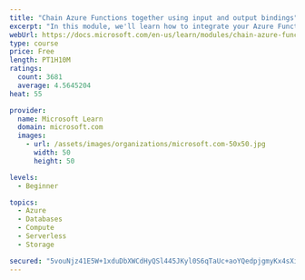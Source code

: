 ```yaml
---
title: "Chain Azure Functions together using input and output bindings"
excerpt: "In this module, we'll learn how to integrate your Azure Function with various data sources by using bindings."
webUrl: https://docs.microsoft.com/en-us/learn/modules/chain-azure-functions-data-using-bindings/
type: course
price: Free
length: PT1H10M
ratings:
  count: 3681
  average: 4.5645204
heat: 55

provider:
  name: Microsoft Learn
  domain: microsoft.com
  images:
    - url: /assets/images/organizations/microsoft.com-50x50.jpg
      width: 50
      height: 50

levels:
  - Beginner

topics:
  - Azure
  - Databases
  - Compute
  - Serverless
  - Storage

secured: "5vouNjz41E5W+1xduDbXWCdHyQSl445JKyl0S6qTaUc+aoYQedpjgmyKx4sXin8xMUcxi4DZ3mq+gm5IxLjvC2/uWaLjVrqbgoE8YSPrMoz/49TjnvgeA/XbTlFfdfTL1Eho/MxeucQxf/biUy2FUIX2+tKsv0MJoSftj75FG6VSfOBxusbfszQYmKN6aYzYyewczAkF647qtjJbunvl/4Y3rU9RlFchiEo8UjHbclMUgBtHzGbuExLd8uJ+fRpxF2GIHApP+h+AYbibrf0fz6MrZKAfoz9d4yUlX9w2fzsEIVQHIN+aG5awdHoH+75CYvolSn0en7y08z3wtltY64Tcjm2Gd2DGedKlLukGmDJlgiKnFKHbvDy9FFOGkPk+qBUcn8JRmVT8nR1utqilt0Krue6iFDAiHha7iRJkyRs=;ixhuh1HT+hyQ+oKG8Y6P9g=="
---
```


